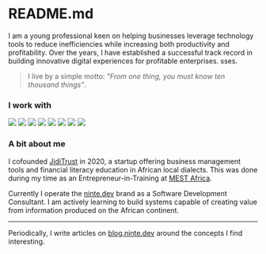 # README.md

I am a young professional keen on helping businesses leverage technology tools to reduce inefficiencies while increasing both productivity and profitability. Over the years, I have established a successful track record in building innovative digital experiences for profitable enterprises. sses.

> I live by a simple motto: _"From one thing, you must know ten thousand things"_. 

### I work with

<img src="https://img.shields.io/badge/python%20-%23000.svg?&style=for-the-badge&logo=python&logoColor=white"/> <img src="https://img.shields.io/badge/django%20-%23000.svg?&style=for-the-badge&logo=django&logoColor=white"/> <img src ="https://img.shields.io/badge/postgres-%23000.svg?&style=for-the-badge&logo=postgresql&logoColor=white"/> <img src="https://img.shields.io/badge/git%20-%23000.svg?&style=for-the-badge&logo=git&logoColor=white"/> <img src="https://img.shields.io/badge/netlify%20-%23000.svg?&style=for-the-badge&logo=netlify&logoColor=white" /> <img src="https://img.shields.io/badge/heroku%20-%23000.svg?&style=for-the-badge&logo=heroku&logoColor=white"/> <img src="https://img.shields.io/badge/figma%20-%23000.svg?&style=for-the-badge&logo=figma&logoColor=white"/> <img src="https://img.shields.io/badge/Google%20Cloud%20-%23000.svg?&style=for-the-badge&logo=google-cloud&logoColor=white"/>

### A bit about me

I cofounded [JidiTrust](https://github.com/Usheninte/jiditrust-mvp) in 2020, a startup offering business management tools and financial literacy education in African local dialects. This was done during my time as an Entrepreneur-in-Training at [MEST Africa](https://meltwater.org/).

Currently I operate the [ninte.dev](https://ninte.dev) brand as a Software Development Consultant. I am actively learning to build systems capable of creating value from information produced on the African continent.

---

Periodically, I write articles on [blog.ninte.dev](https://blog.ninte.dev) around the concepts I find interesting.
